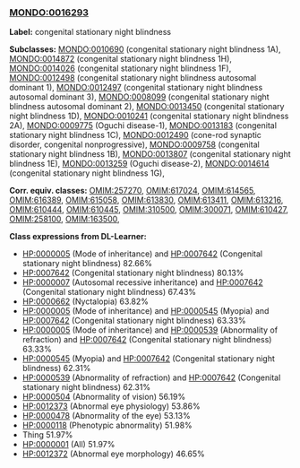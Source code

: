 
### [MONDO:0016293](http://purl.obolibrary.org/obo/MONDO_0016293)
**Label:** congenital stationary night blindness

**Subclasses:** [MONDO:0010690](http://purl.obolibrary.org/obo/MONDO_0010690) (congenital stationary night blindness 1A), [MONDO:0014872](http://purl.obolibrary.org/obo/MONDO_0014872) (congenital stationary night blindness 1H), [MONDO:0014026](http://purl.obolibrary.org/obo/MONDO_0014026) (congenital stationary night blindness 1F), [MONDO:0012498](http://purl.obolibrary.org/obo/MONDO_0012498) (congenital stationary night blindness autosomal dominant 1), [MONDO:0012497](http://purl.obolibrary.org/obo/MONDO_0012497) (congenital stationary night blindness autosomal dominant 3), [MONDO:0008099](http://purl.obolibrary.org/obo/MONDO_0008099) (congenital stationary night blindness autosomal dominant 2), [MONDO:0013450](http://purl.obolibrary.org/obo/MONDO_0013450) (congenital stationary night blindness 1D), [MONDO:0010241](http://purl.obolibrary.org/obo/MONDO_0010241) (congenital stationary night blindness 2A), [MONDO:0009775](http://purl.obolibrary.org/obo/MONDO_0009775) (Oguchi disease-1), [MONDO:0013183](http://purl.obolibrary.org/obo/MONDO_0013183) (congenital stationary night blindness 1C), [MONDO:0012490](http://purl.obolibrary.org/obo/MONDO_0012490) (cone-rod synaptic disorder, congenital nonprogressive), [MONDO:0009758](http://purl.obolibrary.org/obo/MONDO_0009758) (congenital stationary night blindness 1B), [MONDO:0013807](http://purl.obolibrary.org/obo/MONDO_0013807) (congenital stationary night blindness 1E), [MONDO:0013259](http://purl.obolibrary.org/obo/MONDO_0013259) (Oguchi disease-2), [MONDO:0014614](http://purl.obolibrary.org/obo/MONDO_0014614) (congenital stationary night blindness 1G), 

**Corr. equiv. classes:** [OMIM:257270](http://purl.obolibrary.org/obo/OMIM_257270), [OMIM:617024](http://purl.obolibrary.org/obo/OMIM_617024), [OMIM:614565](http://purl.obolibrary.org/obo/OMIM_614565), [OMIM:616389](http://purl.obolibrary.org/obo/OMIM_616389), [OMIM:615058](http://purl.obolibrary.org/obo/OMIM_615058), [OMIM:613830](http://purl.obolibrary.org/obo/OMIM_613830), [OMIM:613411](http://purl.obolibrary.org/obo/OMIM_613411), [OMIM:613216](http://purl.obolibrary.org/obo/OMIM_613216), [OMIM:610444](http://purl.obolibrary.org/obo/OMIM_610444), [OMIM:610445](http://purl.obolibrary.org/obo/OMIM_610445), [OMIM:310500](http://purl.obolibrary.org/obo/OMIM_310500), [OMIM:300071](http://purl.obolibrary.org/obo/OMIM_300071), [OMIM:610427](http://purl.obolibrary.org/obo/OMIM_610427), [OMIM:258100](http://purl.obolibrary.org/obo/OMIM_258100), [OMIM:163500](http://purl.obolibrary.org/obo/OMIM_163500), 

**Class expressions from DL-Learner:**

- [HP:0000005](http://purl.obolibrary.org/obo/HP_0000005) (Mode of inheritance) and [HP:0007642](http://purl.obolibrary.org/obo/HP_0007642) (Congenital stationary night blindness) 82.66%
- [HP:0007642](http://purl.obolibrary.org/obo/HP_0007642) (Congenital stationary night blindness) 80.13%
- [HP:0000007](http://purl.obolibrary.org/obo/HP_0000007) (Autosomal recessive inheritance) and [HP:0007642](http://purl.obolibrary.org/obo/HP_0007642) (Congenital stationary night blindness) 67.43%
- [HP:0000662](http://purl.obolibrary.org/obo/HP_0000662) (Nyctalopia) 63.82%
- [HP:0000005](http://purl.obolibrary.org/obo/HP_0000005) (Mode of inheritance) and [HP:0000545](http://purl.obolibrary.org/obo/HP_0000545) (Myopia) and [HP:0007642](http://purl.obolibrary.org/obo/HP_0007642) (Congenital stationary night blindness) 63.33%
- [HP:0000005](http://purl.obolibrary.org/obo/HP_0000005) (Mode of inheritance) and [HP:0000539](http://purl.obolibrary.org/obo/HP_0000539) (Abnormality of refraction) and [HP:0007642](http://purl.obolibrary.org/obo/HP_0007642) (Congenital stationary night blindness) 63.33%
- [HP:0000545](http://purl.obolibrary.org/obo/HP_0000545) (Myopia) and [HP:0007642](http://purl.obolibrary.org/obo/HP_0007642) (Congenital stationary night blindness) 62.31%
- [HP:0000539](http://purl.obolibrary.org/obo/HP_0000539) (Abnormality of refraction) and [HP:0007642](http://purl.obolibrary.org/obo/HP_0007642) (Congenital stationary night blindness) 62.31%
- [HP:0000504](http://purl.obolibrary.org/obo/HP_0000504) (Abnormality of vision) 56.19%
- [HP:0012373](http://purl.obolibrary.org/obo/HP_0012373) (Abnormal eye physiology) 53.86%
- [HP:0000478](http://purl.obolibrary.org/obo/HP_0000478) (Abnormality of the eye) 53.13%
- [HP:0000118](http://purl.obolibrary.org/obo/HP_0000118) (Phenotypic abnormality) 51.98%
- Thing 51.97%
- [HP:0000001](http://purl.obolibrary.org/obo/HP_0000001) (All) 51.97%
- [HP:0012372](http://purl.obolibrary.org/obo/HP_0012372) (Abnormal eye morphology) 46.65%


